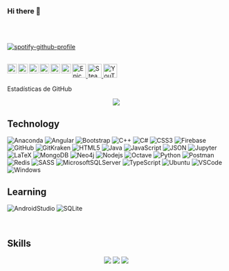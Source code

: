 ### Hi there 👋

<!--
**Jonathana1196/Jonathana1196** is a ✨ _special_ ✨ repository because its `README.md` (this file) appears on your GitHub profile.

Here are some ideas to get you started:

- 🔭 I’m currently working on ...
- 🌱 I’m currently learning ... 
- 👯 I’m looking to collaborate on ... 
- 🤔 I’m looking for help with ...
- 💬 Ask me about ... Anything
- 📫 How to reach me: ... 
- 😄 Pronouns: ...
- ⚡ Fun fact: ...

-->

</br>
<!--<p align="left">
  <img src="https://komarev.com/ghpvc/?username=ErickOF&label=Profile%20views&color=0e75b6&style=flat%22" alt="xtenzq"/>
</p> -->

</br>

[![spotify-github-profile](https://spotify-github-profile.vercel.app/api/view?uid=jonathan1196&cover_image=true&theme=novatorem)](https://github.com/kittinan/spotify-github-profile)

</br>

<a href="https://profile.codersrank.io/user/Jonathana1196">
  <img align="left" alt="Jonathan's CoderRanks" width="22px" src="https://user-images.githubusercontent.com/3371601/72540690-d32c8d80-3846-11ea-9690-c0ed6c479309.png" />
</a>

<a href="#">
  <img alt="Epic Games - Joty11" title="Epic Games - Joty11" height="32" width="32" src="https://raw.githubusercontent.com/peterthehan/peterthehan/master/assets/epicgames.svg">
</a>

<a href="https://www.linkedin.com/in/jonathanguzmanaraya/">
  <img align="left" alt="Jonathan's LinkedIN" width="22px" src="https://raw.githubusercontent.com/peterthehan/peterthehan/master/assets/linkedin.svg" />
</a>

<a href="https://myanimelist.net/profile/Joty11/">
  <img align="left" alt="Jonathan's MyAnimeList" width="22px" src="https://raw.githubusercontent.com/peterthehan/peterthehan/master/assets/myanimelist.svg" />
</a>

<a href="https://open.spotify.com/user/Jonathan1196/">
  <img align="left" alt="Jonathan's Spotify" width="22px" src="https://raw.githubusercontent.com/peterthehan/peterthehan/master/assets/spotify.svg" />
</a>

<a href="https://steamcommunity.com/id/jonathana1196">
  <img alt="Steam" title="Steam" height="32" width="32" src="https://raw.githubusercontent.com/peterthehan/peterthehan/master/assets/steam.svg">
</a>

<a href="https://t.me/Jonathana1196">
  <img align="left" alt="Jonathan's Telegram" width="22px" src="https://www.flaticon.com/svg/static/icons/svg/2111/2111646.svg" />
</a>

<a href="https://twitter.com/Jonathana1196">
  <img align="left" alt="Jonathana1196 | Twitter" width="22px" src="https://raw.githubusercontent.com/peterthehan/peterthehan/master/assets/twitter.svg" />
</a>

<a href="https://www.youtube.com/channel/UCcNVs7MSdxvaSzE_0znI2pw">
  <img alt="YouTube" title="YouTube" height="32" width="32" src="https://raw.githubusercontent.com/peterthehan/peterthehan/master/assets/youtube.svg">
</a>

</br>

<!--## **Español **

### **Sobre mí:** -->

Estadísticas de GitHub
<p align="center">
  <img src = "https://github-readme-stats.vercel.app/api?username=jonathana1196&show_icons=true&theme=tokyonight&line_height=27">
</p>

<!--<details>
  <!--<summary>:zap: Estadísticas de GitHub</summary>-->
  <!--<img src="https://github-readme-stats.vercel.app/api?username=Jonathana1196&&show_icons=true&theme=algolia&bg_color=DEG,000000,151515,101015&icon_color=155085&title_color=155099&locale=es&count_private=true"> 
</details>-->


## **Technology**

![Anaconda](https://img.shields.io/badge/-Anaconda-black?style=flat-square&logo=Anaconda)
![Angular](https://img.shields.io/badge/-Angular-E23237?style=flat-square&logo=Angular)
![Bootstrap](https://img.shields.io/badge/-Bootstrap-563D7C?style=flat-square&logo=bootstrap)
![C++](https://img.shields.io/badge/-C++-00599C?style=flat-square&logo=c%2B%2B)
![C#](https://img.shields.io/badge/-C%23-239120?style=flat-square&logo=C%20Sharp)
![CSS3](https://img.shields.io/badge/-CSS3-1572B6?style=flat-square&logo=css3)
![Firebase](https://img.shields.io/badge/-Firebase-black?style=flat-square&logo=Firebase)
![GitHub](https://img.shields.io/badge/-GitHub-181717?style=flat-square&logo=github)
![GitKraken](https://img.shields.io/badge/-GitKraken-181717?style=flat-square&logo=GitKraken)
![HTML5](https://img.shields.io/badge/-HTML5-E34F26?style=flat-square&logo=html5&logoColor=white)
![Java](https://img.shields.io/badge/-java-brown?style=flat-square&logo=java)
![JavaScript](https://img.shields.io/badge/-JavaScript-black?style=flat-square&logo=javascript)
![JSON](https://img.shields.io/badge/-JSON-black?style=flat-square&logo=JSON)
![Jupyter](https://img.shields.io/badge/-Jupyter%20Notebooks-black?style=flat-square&logo=Jupyter)
![LaTeX](https://img.shields.io/badge/-LaTeX-008080?style=flat-square&logo=Latex)
![MongoDB](https://img.shields.io/badge/-MongoDB-black?style=flat-square&logo=mongodb)
![Neo4j](https://img.shields.io/badge/-Neo4j-black?style=flat-square&logo=neo4j)
![Nodejs](https://img.shields.io/badge/-Nodejs-black?style=flat-square&logo=Node.js)
![Octave](https://img.shields.io/badge/-Octave-black?style=flat-square&logo=Octave)
![Python](https://img.shields.io/badge/-Python-black?style=flat-square&logo=Python)
![Postman](https://img.shields.io/badge/-Postman-black?style=flat-square&logo=Postman)
![Redis](https://img.shields.io/badge/-Redis-black?style=flat-square&logo=Redis)
![SASS](https://img.shields.io/badge/-SASS-black?style=flat-square&logo=sass)
![MicrosoftSQLServer](https://img.shields.io/badge/-MicrosoftSQLServer-CC2927?style=flat-square&logo=Microsoft%20SQL%20Server)
![TypeScript](https://img.shields.io/badge/-TypeScript-007ACC?style=flat-square&logo=typescript)
![Ubuntu](https://img.shields.io/badge/-Ubuntu-black?style=flat-square&logo=Ubuntu)
![VSCode](https://img.shields.io/badge/-VSCode-007ACC?style=flat-square&logo=Visual-Studio-Code)
![Windows](https://img.shields.io/badge/-Windows-0078D6?style=flat-square&logo=Windows)

## **Learning**

![AndroidStudio](https://img.shields.io/badge/-AndroidStudio-1E88E5?style=flat-square&logo=Android%20Studio)
![SQLite](https://img.shields.io/badge/-SQLite-00599C?style=flat-square&logo=SQLite)

<br>

## **Skills**

<div align="center">
  <img src="https://github-readme-stats.vercel.app/api/top-langs/?username=Jonathana1196&langs_count=8&hide=css,html&theme=tokyonight&line_height=27" />
  <img src="https://github-readme-stats.vercel.app/api/wakatime?username=@Jonathana1196" />
  <img src="https://github-profile-trophy.vercel.app/?username=Jonathana1196&column=7&theme=onedark" />
</div>

<br>